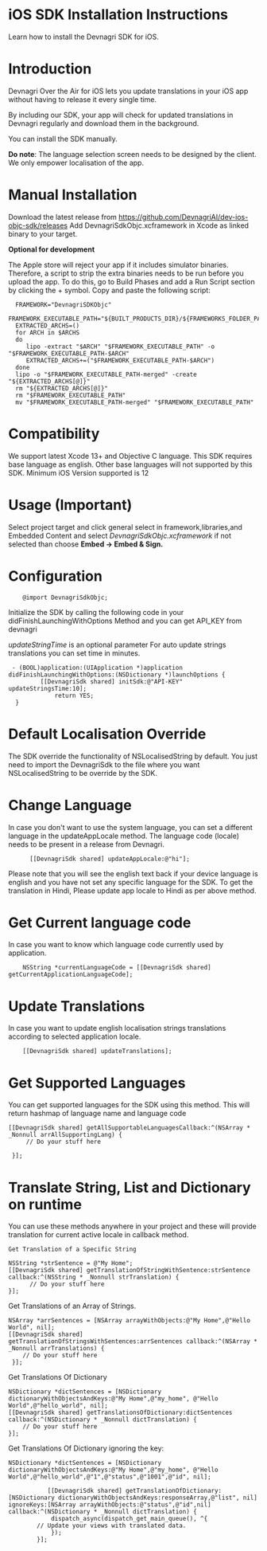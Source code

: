 # iOS SDK Installation Instructions
Learn how to install the Devnagri SDK for iOS.

# Introduction
Devnagri Over the Air for iOS lets you update translations in your iOS app without having to release it every single time.

By including our SDK, your app will check for updated translations in Devnagri regularly and download them in the background.

You can install the SDK manually.

**Do note**: The language selection screen needs to be designed by the client. We only empower localisation of the app.

# Manual Installation
Download the latest release from https://github.com/DevnagriAI/dev-ios-objc-sdk/releases 
Add DevnagriSdkObjc.xcframework in Xcode as linked binary to your target.

**Optional for development**

The Apple store will reject your app if it includes simulator binaries. Therefore, a script to strip the extra binaries needs to be run before you upload the app. To do this, go to Build Phases and add a Run Script section by clicking the + symbol. Copy and paste the following script:

      FRAMEWORK="DevnagriSDKObjc"
      FRAMEWORK_EXECUTABLE_PATH="${BUILT_PRODUCTS_DIR}/${FRAMEWORKS_FOLDER_PATH}/$FRAMEWORK.framework/$FRAMEWORK"
      EXTRACTED_ARCHS=()
      for ARCH in $ARCHS
      do
         lipo -extract "$ARCH" "$FRAMEWORK_EXECUTABLE_PATH" -o "$FRAMEWORK_EXECUTABLE_PATH-$ARCH"
         EXTRACTED_ARCHS+=("$FRAMEWORK_EXECUTABLE_PATH-$ARCH")
      done
      lipo -o "$FRAMEWORK_EXECUTABLE_PATH-merged" -create "${EXTRACTED_ARCHS[@]}"
      rm "${EXTRACTED_ARCHS[@]}"
      rm "$FRAMEWORK_EXECUTABLE_PATH"
      mv "$FRAMEWORK_EXECUTABLE_PATH-merged" "$FRAMEWORK_EXECUTABLE_PATH"

# Compatibility
We support latest Xcode 13+ and Objective C language. This SDK requires base language as english. Other base languages will not supported by this SDK. Minimum iOS Version supported is 12


# Usage (Important)

Select project target and click general select in framework,libraries,and Embedded Content and select *DevnagriSdkObjc.xcframework* if not selected 
than choose **Embed -> Embed & Sign.**

# Configuration

        @import DevnagriSdkObjc;


Initialize the SDK by calling the following code in your didFinishLaunchingWithOptions Method and you can get API_KEY from devnagri

*updateStringTime* is an optional parameter 
For auto update strings translations you can set time in minutes.

     - (BOOL)application:(UIApplication *)application didFinishLaunchingWithOptions:(NSDictionary *)launchOptions {
             [[DevnagriSdk shared] initSdk:@"API-KEY" updateStringsTime:10];
                 return YES;
      }
    
     
# Default Localisation Override
   The SDK override the functionality of NSLocalisedString by default. You just need to import the DevnagriSdk to the file where you want NSLocalisedString to be override by the SDK.
   
# Change Language
In case you don't want to use the system language, you can set a different language in the updateAppLocale method. The language code (locale) needs to be present in a release from Devnagri.

          [[DevnagriSdk shared] updateAppLocale:@"hi"];
      
  Please note that you will see the english text back if your device language is english and you have not set any specific language for the SDK. To get the translation in Hindi, Please update app locale to Hindi as per above method.
  
# Get Current language code
In case you want to know which language code currently used by application.

        NSString *currentLanguageCode = [[DevnagriSdk shared] getCurrentApplicationLanguageCode];

# Update Translations
In case you want to update english localisation strings translations according to selected application locale.  

        [[DevnagriSdk shared] updateTranslations];
 
    
# Get Supported Languages
You can get supported languages for the SDK using this method. This will return hashmap of language name and language code

    [[DevnagriSdk shared] getAllSupportableLanguagesCallback:^(NSArray * _Nonnull arrAllSupportingLang) {
         // Do your stuff here
        
     }];
 
# Translate String, List and Dictionary on runtime
You can use these methods anywhere in your project and these will provide translation for current active locale in callback method.

    Get Translation of a Specific String

    NSString *strSentence = @"My Home";
    [[DevnagriSdk shared] getTranslationOfStringWithSentence:strSentence callback:^(NSString * _Nonnull strTranslation) {
          // Do your stuff here
    }];

Get Translations of an Array of Strings.

    NSArray *arrSentences = [NSArray arrayWithObjects:@"My Home",@"Hello World", nil];
    [[DevnagriSdk shared] getTranslationOfStringsWithSentences:arrSentences callback:^(NSArray * _Nonnull arrTranslations) {
        // Do your stuff here
     }];

Get Translations Of Dictionary

    NSDictionary *dictSentences = [NSDictionary dictionaryWithObjectsAndKeys:@"My Home",@"my_home", @"Hello World",@"hello_world", nil];
    [[DevnagriSdk shared] getTranslationsOfDictionary:dictSentences callback:^(NSDictionary * _Nonnull dictTranslation) {
        // Do your stuff here
    }];


Get Translations Of Dictionary ignoring the key:

    NSDictionary *dictSentences = [NSDictionary dictionaryWithObjectsAndKeys:@"My Home",@"my_home", @"Hello World",@"hello_world",@"1",@"status",@"1001",@"id", nil];
   
               [[DevnagriSdk shared] getTranslationOfDictionary:[NSDictionary dictionaryWithObjectsAndKeys:responseArray,@"list", nil] ignoreKeys:[NSArray arrayWithObjects:@"status",@"id",nil] callback:^(NSDictionary * _Nonnull dictTranslation) {
                dispatch_async(dispatch_get_main_queue(), ^{
            // Update your views with translated data.
                });
            }];
   
